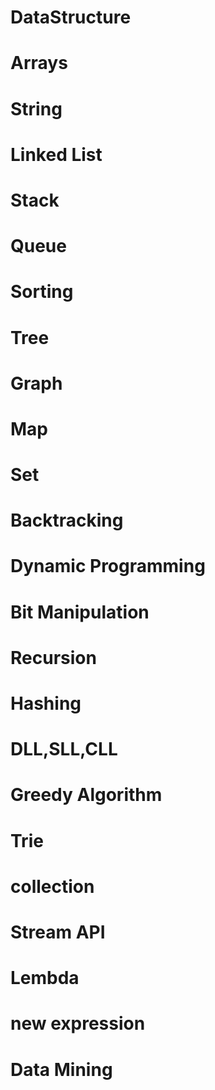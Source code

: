 # DataStructure
# Arrays
# String
# Linked List
# Stack
# Queue
# Sorting
# Tree
# Graph
# Map
# Set
# Backtracking
# Dynamic Programming
# Bit Manipulation
# Recursion
# Hashing 
# DLL,SLL,CLL
# Greedy Algorithm 
# Trie
# collection 
# Stream API
# Lembda
# new expression 
# Data Mining 
